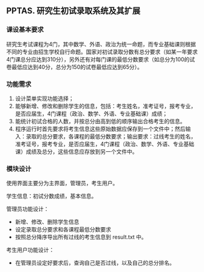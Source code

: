 ## PPTAS. 研究生初试录取系统及其扩展

### 课设基本要求

研究生考试课程为4门，其中数学、外语、政治为统一命题，而专业基础课则根据不同的专业由招生学校自行命题。国家对初试录取分数有总分要求（如某一年要求4门课总分应达到310分），另外还有对每门课的最低分数要求（如总分为100的试卷最低应达到40分，总分为150的试卷最低应达到65分）。

### 功能需求

1. 设计菜单实现功能选择；
2. 能够新增、修改和删除学生的信息，包括：考生姓名，准考证号，报考专业，是否应届生，4门课程（政治、数学、外语、专业基础课）成绩；
3. 能统计初试合格的人数，并按总分由高到低的顺序输出合格考生的信息。
4. 程序运行时首先要求将考生信息这些原始数据应保存到一个文件中；然后输入：录取的总分要求，各课程的最低分数要求；输出要求：过线考生的姓名，准考证号，报考专业，是否应届生，4门课程（政治、数学、外语、专业基础课）成绩及总分，这些信息应存放到另一个文件中。

### 模块设计

使用界面主要分为主界面，管理员，考生用户。

学生信息：初试分数成绩，基本信息。

管理员功能设计：

- 新增、修改、删除学生信息
- 设定录取总分要求和各课程最低分数要求
- 按照总分降序导出所有过线的考生信息到 result.txt 中。

考生用户功能设计：

- 在管理员设定好要求后，查询自己是否过线，以及自己的总分排名。